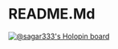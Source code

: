 # README.Md
[![@sagar333's Holopin board](https://holopin.me/sagar333)](https://holopin.io/@sagar333)
